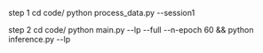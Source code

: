 step 1
cd code/
python process_data.py --session1

step 2
cd code/
python main.py --lp --full --n-epoch 60  && python inference.py --lp 

